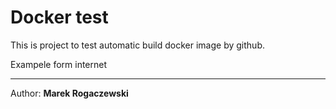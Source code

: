 # Docker test

This is project to test automatic build docker image by github.

Exampele form internet


---
Author: **Marek Rogaczewski**
